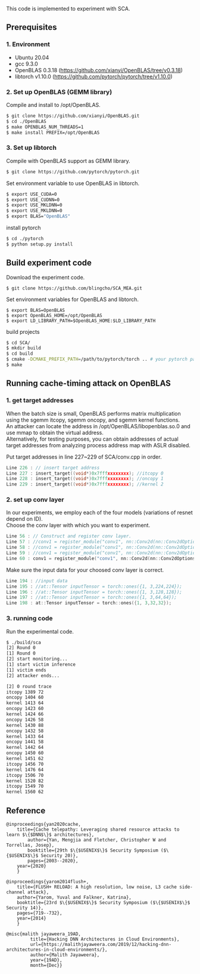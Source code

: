 This code is implemented to experiment with SCA.

## Prerequisites



### 1. Environment
 - Ubuntu 20.04
 - gcc 9.3.0
 - OpenBLAS 0.3.18 (https://github.com/xianyi/OpenBLAS/tree/v0.3.18)
 - libtorch v1.10.0 (https://github.com/pytorch/pytorch/tree/v1.10.0)

### 2. Set up OpenBLAS (GEMM library)

Compile and install to /opt/OpenBLAS.

```bash
$ git clone https://github.com/xianyi/OpenBLAS.git
$ cd ./OpenBLAS
$ make OPENBLAS_NUM_THREADS=1
$ make install PREFIX=/opt/OpenBLAS
```

### 3. Set up libtorch

Compile with OpenBLAS support as GEMM library.

```bash
$ git clone https://github.com/pytorch/pytorch.git
```

Set environment variable to use OpenBLAS in libtorch.

```bash
$ export USE_CUDA=0
$ export USE_CUDNN=0
$ export USE_MKLDNN=0
$ export USE_MKLDNN=0
$ export BLAS="OpenBLAS"
```

install pytorch

```bash
$ cd ./pytorch
$ python setup.py install
```

## Build experiment code

Download the experiment code.

```
$ git clone https://github.com/blingcho/SCA_MEA.git
```

Set environment variables for OpenBLAS and libtorch.

```
$ export BLAS=OpenBLAS
$ export OpenBLAS_HOME=/opt/OpenBLAS
$ export LD_LIBRARY_PATH=$OpenBLAS_HOME:$LD_LIBRARY_PATH
```

build projects

```bash
$ cd SCA/
$ mkdir build
$ cd build
$ cmake -DCMAKE_PREFIX_PATH=/path/to/pytorch/torch .. # your pytorch path
$ make
```



## Running cache-timing attack on OpenBLAS



### 1. get target addresses

When the batch size is small, OpenBLAS performs matrix multiplication using the sgemm itcopy, sgemm oncopy, and sgemm kernel functions.  
An attacker can locate the address in /opt/OpenBLAS/libopenblas.so.0 and use mmap to obtain the virtual address.  
Alternatively, for testing purposes, you can obtain addresses of actual target addresses from analyzing process address map with ASLR disabled.


Put target addresses in line 227~229 of SCA/conv.cpp in order.

```c
Line 226 : // insert target address
Line 227 : insert_target((void*)0x7fffxxxxxxxx); //itcopy 0
Line 228 : insert_target((void*)0x7fffxxxxxxxx); //oncopy 1
Line 229 : insert_target((void*)0x7fffxxxxxxxx); //kernel 2
```

### 2. set up conv layer

In our experiments, we employ each of the four models (variations of resnet depend on ID).  
Choose the conv layer with which you want to experiment.

```c
Line 56 : // Construct and register conv layer.
Line 57 : //conv1 = register_module("conv1", nn::Conv2d(nn::Conv2dOptions(3, 64, 7).stride(2).padding(3))); //224
Line 58 : //conv1 = register_module("conv1", nn::Conv2d(nn::Conv2dOptions(3, 64, 3).stride(2).padding(1))); //128
Line 59 : //conv1 = register_module("conv1", nn::Conv2d(nn::Conv2dOptions(3, 64, 4).stride(1).padding(1))); //64
Line 60 : conv1 = register_module("conv1", nn::Conv2d(nn::Conv2dOptions(3, 64, 3).stride(1).padding(1))); //32
```

Make sure the input data for your choosed conv layer is correct.

```c
Line 194 : //input data
Line 195 : //at::Tensor inputTensor = torch::ones({1, 3,224,224});
Line 196 : //at::Tensor inputTensor = torch::ones({1, 3,128,128});
Line 197 : //at::Tensor inputTensor = torch::ones({1, 3,64,64});
Line 198 : at::Tensor inputTensor = torch::ones({1, 3,32,32});
```

### 3. running code

Run the experimental code.

```bash
$ ./build/sca
[2] Round 0
[1] Round 0
[2] start monitoring...
[1] start victim inference
[1] victim ends
[2] attacker ends...

[2] 0 round trace
itcopy 1389 72
oncopy 1404 60
kernel 1413 64
oncopy 1423 60
kernel 1424 66
oncopy 1426 58
kernel 1430 88
oncopy 1432 58
kernel 1433 64
oncopy 1441 58
kernel 1442 64
oncopy 1450 60
kernel 1451 62
itcopy 1456 70
kernel 1476 64
itcopy 1506 70
kernel 1520 82
itcopy 1549 70
kernel 1560 62
```

## Reference

```
@inproceedings{yan2020cache,
	title={Cache telepathy: Leveraging shared resource attacks to learn $\{$DNN$\}$ architectures},
    	author={Yan, Mengjia and Fletcher, Christopher W and Torrellas, Josep},
      	booktitle={29th $\{$USENIX$\}$ Security Symposium ($\{$USENIX$\}$ Security 20)},
        pages={2003--2020},
	year={2020}
	}

@inproceedings{yarom2014flush+,
	title={FLUSH+ RELOAD: A high resolution, low noise, L3 cache side-channel attack},
	author={Yarom, Yuval and Falkner, Katrina},
	booktitle={23rd $\{$USENIX$\}$ Security Symposium ($\{$USENIX$\}$ Security 14)},
	pages={719--732},
	year={2014}
	}

@misc{malith jayaweera_19AD,
	     title={Hacking DNN Architectures in Cloud Environments},
	     url={https://malithjayaweera.com/2019/12/hacking-dnn-architectures-in-cloud-environments/},
	     author={Malith Jayaweera},
	     year={19AD},
	     month={Dec}}
```








